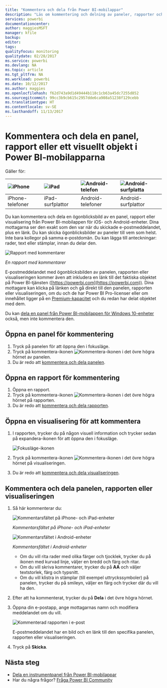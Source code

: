 ```yaml
---
title: "Kommentera och dela från Power BI-mobilappar"
description: "Läs om kommentering och delning av paneler, rapporter och visuella objekt från Microsoft Power BI-mobilappen för iOS och Android. "
services: powerbi
documentationcenter: 
author: maggiesMSFT
manager: kfile
backup: 
editor: 
tags: 
qualityfocus: monitoring
qualitydate: 02/28/2017
ms.service: powerbi
ms.devlang: NA
ms.topic: article
ms.tgt_pltfrm: NA
ms.workload: powerbi
ms.date: 10/12/2017
ms.author: maggies
ms.openlocfilehash: f62d743a9d1d49444b118c1cb63a45dc7255d852
ms.sourcegitcommit: 99cc3b9cb615c2957dde6ca908a51238f129cebb
ms.translationtype: HT
ms.contentlocale: sv-SE
ms.lasthandoff: 11/13/2017
---
```

# <a name="annotate-and-share-a-tile-report-or-visual-in-power-bi-mobile-apps"></a>Kommentera och dela en panel, rapport eller ett visuellt objekt i Power BI-mobilapparna
Gäller för:

| ![iPhone](media/mobile-annotate-and-share-a-tile-from-the-mobile-apps/iphone-logo-50-px.png) | ![iPad](media/mobile-annotate-and-share-a-tile-from-the-mobile-apps/ipad-logo-50-px.png) | ![Android-telefon](media/mobile-annotate-and-share-a-tile-from-the-mobile-apps/android-phone-logo-50-px.png) | ![Android-surfplatta](media/mobile-annotate-and-share-a-tile-from-the-mobile-apps/android-tablet-logo-50-px.png) |
|:--- |:--- |:--- |:--- |
| iPhone-telefoner |iPad-surfplattor |Android-telefoner |Android-surfplattor |

Du kan kommentera och dela en ögonblicksbild av en panel, rapport eller visualisering från Power BI-mobilappen för iOS- och Android-enheter. Dina mottagarna ser den exakt som den var när du skickade e-postmeddelandet, plus en länk. Du kan skicka ögonblicksbilder av paneler till vem som helst. Inte bara kollegor på samma e-postdomän. Du kan lägga till anteckningar: rader, text eller stämplar, innan du delar den.

![Rapport med kommentarer](media/mobile-annotate-and-share-a-tile-from-the-mobile-apps/power-bi-iphone-annotate.png)

*En rapport med kommentarer*

E-postmeddelandet med ögonblicksbilden av panelen, rapporten eller visualiseringen kommer även att inkludera en länk till det faktiska objektet på Power BI-tjänsten ([https://powerbi.com](https://powerbi.com)). Dina mottagare kan klicka på länken och gå direkt till den panelen, rapporten eller visualiseringen, om du och de har Power BI Pro-licenser eller om innehållet ligger på en [Premium-kapacitet](service-premium.md) och du redan har delat objektet med dem. 

Du kan [dela en panel från Power BI-mobilappen för Windows 10-enheter](mobile-share-tile-windows-10-phone-app.md) också, men inte kommentera den.

## <a name="open-a-tile-for-annotating"></a>Öppna en panel för kommentering
1. Tryck på panelen för att öppna den i fokusläge.
2. Tryck på kommentera-ikonen ![Kommentera-ikonen](media/mobile-annotate-and-share-a-tile-from-the-mobile-apps/power-bi-ios-annotate-icon.png) i det övre högra hörnet av panelen.
3. Du är redo att [kommentera och dela panelen](mobile-annotate-and-share-a-tile-from-the-mobile-apps.md#annotate-and-share-the-tile-report-or-visual).

## <a name="open-a-report-for-annotating"></a>Öppna en rapport för kommentering
1. Öppna en rapport. 
2. Tryck på kommentera-ikonen ![Kommentera-ikonen](media/mobile-annotate-and-share-a-tile-from-the-mobile-apps/power-bi-ios-annotate-icon.png) i det övre högra hörnet på rapporten.
3. Du är redo att [kommentera och dela rapporten](mobile-annotate-and-share-a-tile-from-the-mobile-apps.md#annotate-and-share-the-tile-report-or-visual).

## <a name="open-a-visual-for-annotating"></a>Öppna en visualisering för att kommentera
1. I rapporten, trycker du på någon visuell information och trycker sedan på expandera-ikonen för att öppna den i fokusläge. 
   
    ![Fokusläge-ikonen](media/mobile-annotate-and-share-a-tile-from-the-mobile-apps/power-bi-ios-visual-focus-mode.png)
2. Tryck på kommentera-ikonen ![Kommentera-ikonen](media/mobile-annotate-and-share-a-tile-from-the-mobile-apps/power-bi-ios-annotate-icon.png) i det övre högra hörnet på visualiseringen.
3. Du är redo att [kommentera och dela visualiseringen](mobile-annotate-and-share-a-tile-from-the-mobile-apps.md#annotate-and-share-the-tile-report-or-visual).

## <a name="annotate-and-share-the-tile-report-or-visual"></a>Kommentera och dela panelen, rapporten eller visualiseringen
1. Så här kommenterar du:  
   
   ![Kommentarsfältet på iPhone- och iPad-enheter](media/mobile-annotate-and-share-a-tile-from-the-mobile-apps/power-bi-ios-annotation-menu.png)
   
   *Kommentarsfältet på iPhone- och iPad-enheter*
   
   ![Kommentarsfältet i Android-enheter](media/mobile-annotate-and-share-a-tile-from-the-mobile-apps/power-bi-android-annotate-bar.png)
   
   *Kommentarsfältet i Android-enheter*
   
   * Om du vill rita rader med olika färger och tjocklek, trycker du på ikonen med kurvad linje, väljer en bredd och färg och ritar.  
   * Om du vill skriva kommentarer, trycker du på **AA** och väljer textstorlek, färg och typsnitt.  
   * Om du vill klistra in stämplar (till exempel uttryckssymboler) på panelen, trycker du på smileyn, väljer en färg och trycker där du vill ha den.   
2. Efter att ha kommenterat, trycker du på **Dela** i det övre högra hörnet.
3. Öppna din e-postapp, ange mottagarnas namn och modifiera meddelandet om du vill.  
   
   ![Kommenterad rapporten i e-post](media/mobile-annotate-and-share-a-tile-from-the-mobile-apps/power-bi-iphone-annotate-send.png)
   
   E-postmeddelandet har en bild och en länk till den specifika panelen, rapporten eller visualiseringen. 
4. Tryck på **Skicka**.

## <a name="next-steps"></a>Nästa steg
* [Dela en instrumentpanel från Power BI-mobilappar](mobile-share-dashboard-from-the-mobile-apps.md)
* Har du några frågor? [Fråga Power BI Community](http://community.powerbi.com/)

